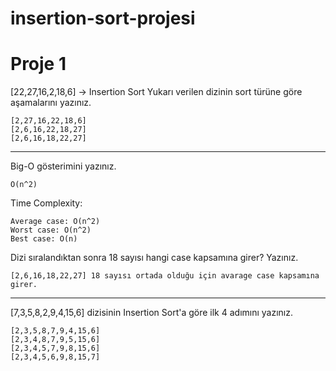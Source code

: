 # insertion-sort-projesi
# Proje 1
 [22,27,16,2,18,6] -> Insertion Sort
Yukarı verilen dizinin sort türüne göre aşamalarını yazınız. 
```
[2,27,16,22,18,6]
[2,6,16,22,18,27]
[2,6,16,18,22,27]
```
---
Big-O gösterimini yazınız.
```
O(n^2)
```
Time Complexity: 
```
Average case: O(n^2) 
Worst case: O(n^2)
Best case: O(n)
```
Dizi sıralandıktan sonra 18 sayısı hangi case kapsamına girer? Yazınız.
```
[2,6,16,18,22,27] 18 sayısı ortada olduğu için avarage case kapsamına girer.
```

---
[7,3,5,8,2,9,4,15,6] dizisinin Insertion Sort'a göre ilk 4 adımını yazınız.
```
[2,3,5,8,7,9,4,15,6]
[2,3,4,8,7,9,5,15,6]
[2,3,4,5,7,9,8,15,6]
[2,3,4,5,6,9,8,15,7]
```